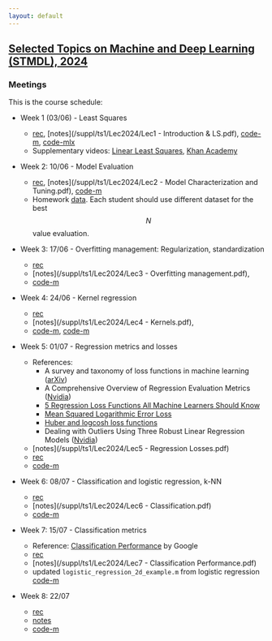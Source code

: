```yaml
---
layout: default
---
```


## [Selected Topics on Machine and Deep Learning (STMDL), 2024](/suppl/ts1/ts1_main2024)

### Meetings
This is the course schedule:

* Week 1 (03/06) - Least Squares
  * [rec](https://sce-ac-il.zoom.us/rec/share/6Mn5qDiVPxjnEI2Os2IsYAtvri7RhztjGd0px34koqT81JwUAZ9RdO2hZAZ2Bvtp.Lsr0bY1nVdmY3HDA?startTime=1717420436000), [notes](/suppl/ts1/Lec2024/Lec1 - Introduction & LS.pdf), [code-m](/suppl/ts1/Lec2024/ls_regression.m), [code-mlx](/suppl/ts1/Lec2024/ls_regression2.mlx) 
  * Supplementary videos: [Linear Least Squares](https://www.youtube.com/watch?v=pKAPgUb4vL8), [Khan Academy](https://www.khanacademy.org/math/ap-statistics/bivariate-data-ap/xfb5d8e68:residuals/v/regression-residual-intro) 

* Week 2: 10/06 - Model Evaluation
  * [rec](https://sce-ac-il.zoom.us/rec/share/Fjo2i2n1dU33UEu5PmDJOwqz8_XWNQ_Ti-kxuvME_C9VMuzX-KhwcuPNWV67dWJp.X-ymEI9upcfR2D8u?startTime=1718025332000), [notes](/suppl/ts1/Lec2024/Lec2 - Model Characterization and Tuning.pdf), [code-m](/suppl/ts1/Lec2024/linear_fit_poly_example.m)
  * Homework [data](/suppl/ts1/Lec2024/poly_regression.zip). Each student should use different dataset for the best $$N$$ value evaluation.

* Week 3: 17/06 - Overfitting management: Regularization, standardization
  * [rec](https://sce-ac-il.zoom.us/rec/share/UzXzrMpuswtuh1xdAMBM15_nm6rlJUp4wS4rIw6-Y-26dF_meiwwkO0mnFvR07bL._5vzV5fG_pV1S4Bx?startTime=1718630065000)
  * [notes](/suppl/ts1/Lec2024/Lec3 - Overfitting management.pdf), 
  * [code-m](/suppl/ts1/Lec2024/linear_fit_poly_reg.m)

* Week 4: 24/06 - Kernel regression
  * [rec](https://sce-ac-il.zoom.us/rec/share/uqF1CVFNIXCi_dkYZGzGiyPI_rQc453vlkjQQVxA46J6_Q6s088ZZglodcrdo8x8.WtMGlF63aHwfOWid?startTime=1719235080000)
  * [notes](/suppl/ts1/Lec2024/Lec4 - Kernels.pdf),
  * [code-m](/suppl/ts1/Lec2024/kernel_example.m), [code-m](/suppl/ts1/Lec2024/kernel_s_example.m)

* Week 5: 01/07 - Regression metrics and losses
  * References:
    * A survey and taxonomy of loss functions in machine learning ([arXiv](https://arxiv.org/abs/2301.05579))
    * A Comprehensive Overview of Regression Evaluation Metrics ([Nvidia](https://developer.nvidia.com/blog/a-comprehensive-overview-of-regression-evaluation-metrics/))
    * [5 Regression Loss Functions All Machine Learners Should Know](https://heartbeat.fritz.ai/5-regression-loss-functions-all-machine-learners-should-know-4fb140e9d4b0)
    * [Mean Squared Logarithmic Error Loss](https://insideaiml.com/blog/MeanSquared-Logarithmic-Error-Loss-1035)
    * [Huber and logcosh loss functions](https://jiafulow.github.io/blog/2021/01/26/huber-and-logcosh-loss-functions/)
    * Dealing with Outliers Using Three Robust Linear Regression Models ([Nvidia](https://developer.nvidia.com/blog/dealing-with-outliers-using-three-robust-linear-regression-models/))
  * [notes](/suppl/ts1/Lec2024/Lec5 - Regression Losses.pdf)
  * [rec](https://sce-ac-il.zoom.us/rec/share/t6uUs3M4CCcNaRITGUqSq-xDBOGxtjdI1gR5eBKEAce68IR8O2TDj2Sq-AxLbjs5.LBCM1ZGSLfFqS10j)
  * [code-m](/suppl/ts1/Lec2024/mae_loss_example.m)

* Week 6: 08/07 - Classification and logistic regression, k-NN
  * [rec](https://sce-ac-il.zoom.us/rec/share/e7f1oBqeSby7V9YVIxAW2CqlHKJC-AJIg-Sb_sClBOm2uwU1UJ4nmK79hRHAPAjA.GDoAY8Ir1J51GJEW?startTime=1720444604000)
  * [notes](/suppl/ts1/Lec2024/Lec6 - Classification.pdf)
  * [code-m](/suppl/ts1/Lec2024/logistic_regression.zip)

* Week 7: 15/07 - Classification metrics
  * Reference: [Classification Performance](https://developers.google.com/machine-learning/crash-course/classification) by Google 
  * [rec](https://sce-ac-il.zoom.us/rec/share/_rj5zvGT3YQFL_Nk2IsJ1lSpSMETlGlLHNnklT-VNHJxNod4gr5eLM2GP9zqfuUc.6vgoTVVifw4_iE9V)
  * [notes](/suppl/ts1/Lec2024/Lec7 - Classification Performance.pdf)
  * updated `logistic_regression_2d_example.m` from logistic regression [code-m](/suppl/ts1/Lec2024/logistic_regression.zip)

* Week 8: 22/07
  * [rec]()
  * [notes]()
  * [code-m]()


